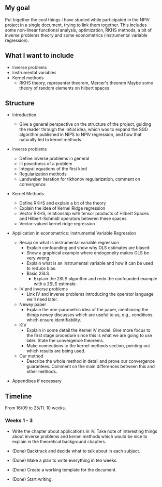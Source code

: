 ## My goal

Put together the cool things I have studied while participated in the
NPIV project in a single document, trying to link them together.
This includes some non-linear functional analysis, optimization, RKHS
methods, a bit of inverse problems theory and some econometrics
(instrumental variable regression).


## What I want to include

* Inverse problems
* Instrumental variables
* Kernel methods
    * RKHS theory, representer theorem, Mercer's theorem
    Maybe some theory of random elements on hilbert spaces


## Structure

* Introduction
    * Give a general perspective on the structure of the project,
      guiding the reader through the initial idea, which was to expand
      the SGD algorithm published in NIPS to NPIV regression, and how
      that naturally led to kernel methods.

* Inverse problems
    * Define inverse problems in general
    * Ill posedness of a problem
    * Integral equations of the first kind
    * Regularization methods
    * Landweber iteration for tikhonov regularization, comment on
      convergence

* Kernel Methods
    * Define RKHS and explain a bit of the theory
    * Explain the idea of Kernel Ridge regression
    * Vector RKHS, relationship with tensor products of Hilbert Spaces
      and Hilbert-Schmidt operators between these spaces.
    * Vector-valued kernel ridge regression

* Application in econometrics: Instrumental Variable Regression
    * Recap on what is instrumental variable regression
        - Explain confounding and show why OLS estimates are biased
        - Show a graphical example where endogeneity makes OLS be very
          wrong
        - Explain what is an instrumental variable and how it can be
          used to reduce bias.
        - Basic 2SLS
            - Explain the 2SLS algorithm and redo the confounded example with
              a 2SLS estimate.
    * IV and inverse problems
        - Link IV and inverse problems introducing the operator
          language we'll need later.
    * Newey paper
        - Explain the non-parametric idea of the paper, mentioning the
          things newey discusses which are useful to us, e.g., conditions
          which ensure identifiability.
    * KIV
        - Explain in some detail the Kernel IV model. Give more focus to
          the first stage procedure since this is what we are going to
          use later. State the convergence theorems.
        - Make connections to the kernel methods section, pointing out
          which results are being used.
    * Our method
        - Describe the whole method in detail and prove our convergence
          guarantees. Comment on the main differences between this and
          other methods.

* Appendixes if necessary


## Timeline

From 16/09 to 25/11. 10 weeks.

### Weeks 1 - 3

* Write the chapter about applications in IV.
Take note of interesting things about inverse problems and kernel methods
which would be nice to explain in the theoretical background chapters.

* (Done) Backtrack and decide what to talk about in each subject.
* (Done) Make a plan to write everything in ten weeks.
* (Done) Create a working template for the document.
* (Done) Start writing.
